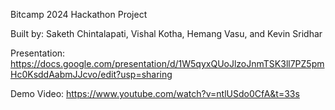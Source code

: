 Bitcamp 2024 Hackathon Project 

Built by: Saketh Chintalapati, Vishal Kotha, Hemang Vasu, and Kevin Sridhar

Presentation: https://docs.google.com/presentation/d/1W5qyxQUoJlzoJnmTSK3ll7PZ5pmHc0KsddAabmJJcvo/edit?usp=sharing

Demo Video: https://www.youtube.com/watch?v=ntlUSdo0CfA&t=33s
